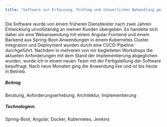 ```yaml
---
title: "Software zur Erfassung, Prüfung und steuerlichen Behandlung geldwerter Vorteile"
---
```


Die Software  wurde von einem früheren Dienstleister nach zwei Jahren Entwicklung unvollständig an meinen Kunden übergeben. 
Es handelte sich dabei um eine Webanwendung mit einem Angular Frontend und einem Backend aus Spring-Boot-Anwendungen in einem Kubernetes Cluster. Integration und Deployment wurden durch eine CI/CD-Pipeline durchgeführt. 
Nachdem in mehreren von mir begleiteten Workshops 
die aktuellen Anforderungen mit dem Stand der Implementierung abgeglichen wurden, wurde ich in einem neuen Team mit der Fertigstellung der Software beauftragt. 
Nach neun Monaten ging die Anwendung live und ist bis heute in Betrieb.

##### Beitrag
Beratung, Anforderungserhebung, Architektur, Implementierung

##### Technologien:
Spring-Boot, Angular, Docker, Kubernetes, Jenkins